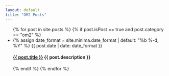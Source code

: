 ```yaml
---
layout: default
title: "OM2 Posts"
---
```

<div class="body">
  <ul class="post-list">
    {% for post in site.posts %}
        {% if post.isPost == true and post.category == "om2" %}
          <li>
            {% assign date_format = site.minima.date_format | default: "%b %-d, %Y" %}
            <span class="post-meta">{{ post.date | date: date_format }}</span>
            <h4>
              <a class="post-link" href="{{ post.url | relative_url }}">{{ post.title }}</a>
              {{ post.description }}
            </h4>
          </li>
        {% endif %}
    {% endfor %}
  </ul>
</div>
